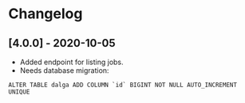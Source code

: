 # Changelog

## [4.0.0] - 2020-10-05

- Added endpoint for listing jobs.
- Needs database migration:
```
ALTER TABLE dalga ADD COLUMN `id` BIGINT NOT NULL AUTO_INCREMENT UNIQUE
```
